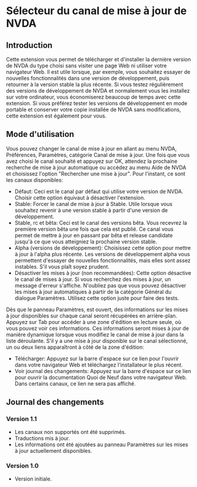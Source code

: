# Sélecteur du canal de mise à jour de NVDA

## Introduction

Cette extension vous permet de télécharger et d'installer la dernière version de NVDA du type choisi sans visiter une page Web ni utiliser votre navigateur Web. Il est utile lorsque, par exemple, vous souhaitez essayer de nouvelles fonctionnalités dans une version de développement, puis retourner  à la version stable la plus récente. Si vous testez régulièrement des versions de développement de NVDA et normalement vous les installez sur votre ordinateur, vous économiserez beaucoup de temps avec cette extension. Si vous préférez tester les versions de développement en mode portable et conserver votre copie installée de NVDA sans modifications, cette extension est également pour vous.

## Mode d'utilisation

Vous pouvez changer le canal de mise à jour en allant au menu NVDA, Préférences, Paramètres, catégorie Canal de mise à jour. Une fois que vous avez choisi le canal souhaité et appuyez sur OK, attendez la prochaine  recherche de mise à jour automatique ou accédez au menu Aide de NVDA et choisissez l'option "Rechercher une mise à jour". Pour l'instant, ce sont les canaux disponibles:

* Défaut: Ceci est le canal par défaut qui utilise votre version de NVDA. Choisir cette option équivaut à désactiver l'extension.
* Stable: Forcer le canal de mise à jour à Stable. Utile lorsque vous souhaitez revenir à une version stable à partir d'une version de développement.
* Stable, rc et bêta: Ceci est le canal des versions bêta. Vous recevrez la première version bêta une fois que cela est publié. Ce canal vous permet de mettre à jour en passant  par bêta et release candidate jusqu'à ce que vous atteigniez la prochaine version stable.
* Alpha (versions de développement): Choisissez cette option pour mettre à jour à l'alpha plus récente. Les versions de développement alpha vous permettent d'essayer de nouvelles fonctionnalités, mais elles sont assez instables. S'il vous plaît soyez prudent.
* Désactiver les mises à jour (non recommandées): Cette option désactive le canal de mises à jour. Si vous recherchez des mises à jour, un message d'erreur s'affiche. N'oubliez pas que vous pouvez désactiver les mises à jour automatiques à partir de la catégorie Général du dialogue Paramètres. Utilisez cette option juste pour faire des tests.

Dès que le panneau  Paramètres, est ouvert, des informations sur les mises à jour disponibles sur chaque canal seront récupérées en arrière-plan. Appuyez sur Tab pour accéder à une zone d'édition en lecture seule, où vous pouvez voir ces informations. Ces informations seront mises à jour de manière dynamique lorsque vous modifiez le canal de mise à jour dans la liste déroulante. S'il y a une mise à jour disponible sur le canal sélectionné, un ou deux liens apparaîtront à côté de la zone d'édition:

* Télécharger: Appuyez sur la barre d'espace sur ce lien pour l'ouvrir dans votre navigateur Web et téléchargez l'installateur le plus récent.
* Voir journal des changements: Appuyez sur la barre d'espace sur ce lien pour ouvrir la documentation Quoi de Neuf dans votre navigateur Web. Dans certains canaux, ce lien ne sera pas affiché.

## Journal des changements

### Version 1.1

* Les canaux non supportés ont été supprimés.
* Traductions mis à jour.
* Les informations ont été ajoutées au panneau Paramètres sur les mises à jour actuellement disponibles.

### Version 1.0

* Version initiale.
